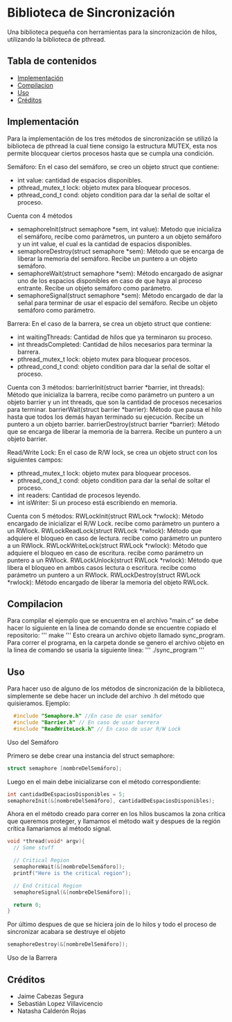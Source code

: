 # Biblioteca de Sincronización

Una biblioteca pequeña con herramientas para la sincronización de hilos, utilizando la biblioteca de pthread.

## Tabla de contenidos
- [Implementación](#implementación)
- [Compilacion](#compilacion)
- [Uso](#uso)
- [Créditos](#créditos)

## Implementación

Para la implementación de los tres métodos de sincronización se utilizó la biblioteca de pthread la cual tiene consigo la estructura MUTEX, esta nos permite blocquear ciertos procesos hasta que se cumpla una condición.

Semáforo:
  En el caso del semáforo, se creo un objeto struct que contiene:
  - int value: cantidad de espacios disponibles.
  - pthread_mutex_t lock: objeto mutex para bloquear procesos.
  - pthread_cond_t cond: objeto condition para dar la señal de soltar el proceso.

  Cuenta con 4 métodos
  - semaphoreInit(struct semaphore *sem, int value): Metodo que inicializa el semáforo, recibe como parámetros, un puntero a un objeto semáforo y un int value, el cual es la cantidad de espacios disponibles.
  - semaphoreDestroy(struct semaphore *sem): Método que se encarga de liberar la memoria del semáforo. Recibe un puntero a un objeto semáforo.
  - semaphoreWait(struct semaphore *sem): Método encargado de asignar uno de los espacios disponibles en caso de que haya al proceso entrante. Recibe un objeto semáforo como parámetro.
  - semaphoreSignal(struct semaphore *sem): Método encargado de dar la señal para terminar de usar el espacio del semáforo. Recibe un objeto semáforo como parámetro.

Barrera:
  En el caso de la barrera, se crea un objeto struct que contiene:
  - int waitingThreads: Cantidad de hilos que ya terminaron su proceso.
  - int threadsCompleted: Cantidad de hilos necesarios para terminar la barrera.
  - pthread_mutex_t lock: objeto mutex para bloquear procesos.
  - pthread_cond_t cond: objeto condition para dar la señal de soltar el proceso.

  Cuenta con 3 métodos:
  barrierInit(struct barrier *barrier, int threads): Método que inicializa la barrera, recibe como parámetro un puntero a un objeto barrier y un int threads, que son la cantidad de procesos necesarios para terminar.
  barrierWait(struct barrier *barrier): Método que pausa el hilo hasta que todos los demás hayan terminado su ejecución. Recibe un puntero a un objeto barrier.
  barrierDestroy(struct barrier *barrier): Método que se encarga de liberar la memoria de la barrera. Recibe un puntero a un objeto barrier.

Read/Write Lock:
  En el caso de R/W lock, se crea un objeto struct con los siguientes campos:
  - pthread_mutex_t lock: objeto mutex para bloquear procesos.
  - pthread_cond_t cond: objeto condition para dar la señal de soltar el proceso.
  - int readers: Cantidad de procesos leyendo.
  - int isWriter: Si un proceso está escribiendo en memoria.

  Cuenta con 5 métodos:
  RWLockInit(struct RWLock *rwlock): Método encargado de inicializar el R/W Lock. recibe como parámetro un puntero a un RWlock.
  RWLockReadLock(struct RWLock *rwlock): Método que adquiere el bloqueo en caso de lectura. recibe como parámetro un puntero a un RWlock.
  RWLockWriteLock(struct RWLock *rwlock): Método que adquiere el bloqueo en caso de escritura. recibe como parámetro un puntero a un RWlock.
  RWLockUnlock(struct RWLock *rwlock): Método que libera el bloqueo en ambos casos lectura o escritura. recibe como parámetro un puntero a un RWlock.
  RWLockDestroy(struct RWLock *rwlock): Método encargado de liberar la memoria del objeto RWLock.

## Compilacion

Para compilar el ejemplo que se encuentra en el archivo "main.c" se debe hacer lo siguiente en la linea de comando donde se encuentre copiado el repositorio:
'''
  make
'''
Esto creara un archivo objeto llamado sync_program.
Para correr el programa, en la carpeta donde se genero el archivo objeto en la linea de comando se usaria la siguiente linea:
'''
  ./sync_program
'''

## Uso

Para hacer uso de alguno de los métodos de sincronización de la biblioteca, simplemente se debe hacer un include del archivo .h del método que quisieramos.
Ejemplo:
```C
  #include "Semaphore.h" //En caso de usar semáfor
  #include "Barrier.h" // En caso de usar barrera
  #include "ReadWriteLock.h" // En caso de usar R/W Lock
```
Uso del Semáforo

Primero se debe crear una instancia del struct semaphore:
```C
struct semaphore [nombreDelSemáforo];
```
Luego en el main debe inicializarse con el método correspondiente:
```C
int cantidadDeEspaciosDisponibles = 5;
semaphoreInit(&[nombreDelSemáforo], cantidadDeEspaciosDisponibles);
```
Ahora en el método creado para correr en los hilos buscamos la zona crítica que queremos proteger, y llamamos el método wait y despues de la región crítica llamariamos al método signal.
```C
void *thread(void* argv){
  // Some stuff

  // Critical Region
  semaphoreWait(&[nombreDelSemáforo]);
  printf("Here is the critical region");

  // End Critical Region
  semaphoreSignal(&[nombreDelSemáforo]);

  return 0;
}
```
Por último despues de que se hiciera join de lo hilos y todo el proceso de sincronizar acabara se destruye el objeto
```C
semaphoreDestroy(&[nombreDelSemáforo]);
```


Uso de la Barrera

## Créditos

- Jaime Cabezas Segura
- Sebastián Lopez Villavicencio
- Natasha Calderón Rojas
